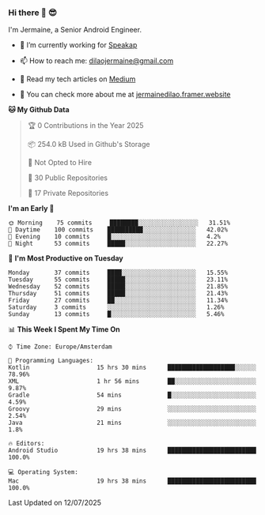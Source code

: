 ### Hi there 👋 😎
I'm Jermaine, a Senior Android Engineer.

- 🔭 I’m currently working for [Speakap](https://www.speakap.com/)

- 📫 How to reach me: dilaojermaine@gmail.com

- 📖 Read my tech articles on [Medium](https://jermainedilao.medium.com/)

- 👀 You can check more about me at [jermainedilao.framer.website](https://jermainedilao.framer.website)

<!--
**jermainedilao/jermainedilao** is a ✨ _special_ ✨ repository because its `README.md` (this file) appears on your GitHub profile.

Here are some ideas to get you started:

- 🔭 I’m currently working on ...
- 🌱 I’m currently learning ...
- 👯 I’m looking to collaborate on ...
- 🤔 I’m looking for help with ...
- 💬 Ask me about ...
- 📫 How to reach me: ...
- 😄 Pronouns: ...
- ⚡ Fun fact: ...
-->

<!--START_SECTION:waka-->
**🐱 My Github Data** 

> 🏆 0 Contributions in the Year 2025
 > 
> 📦 254.0 kB Used in Github's Storage 
 > 
> 🚫 Not Opted to Hire
 > 
> 📜 30 Public Repositories 
 > 
> 🔑 17 Private Repositories  
 > 
**I'm an Early 🐤** 

```text
🌞 Morning    75 commits     ████████░░░░░░░░░░░░░░░░░   31.51% 
🌆 Daytime    100 commits    ██████████░░░░░░░░░░░░░░░   42.02% 
🌃 Evening    10 commits     █░░░░░░░░░░░░░░░░░░░░░░░░   4.2% 
🌙 Night      53 commits     █████░░░░░░░░░░░░░░░░░░░░   22.27%

```
📅 **I'm Most Productive on Tuesday** 

```text
Monday       37 commits     ████░░░░░░░░░░░░░░░░░░░░░   15.55% 
Tuesday      55 commits     █████░░░░░░░░░░░░░░░░░░░░   23.11% 
Wednesday    52 commits     █████░░░░░░░░░░░░░░░░░░░░   21.85% 
Thursday     51 commits     █████░░░░░░░░░░░░░░░░░░░░   21.43% 
Friday       27 commits     ██░░░░░░░░░░░░░░░░░░░░░░░   11.34% 
Saturday     3 commits      ░░░░░░░░░░░░░░░░░░░░░░░░░   1.26% 
Sunday       13 commits     █░░░░░░░░░░░░░░░░░░░░░░░░   5.46%

```


📊 **This Week I Spent My Time On** 

```text
⌚︎ Time Zone: Europe/Amsterdam

💬 Programming Languages: 
Kotlin                   15 hrs 30 mins      ███████████████████░░░░░░   78.96% 
XML                      1 hr 56 mins        ██░░░░░░░░░░░░░░░░░░░░░░░   9.87% 
Gradle                   54 mins             █░░░░░░░░░░░░░░░░░░░░░░░░   4.59% 
Groovy                   29 mins             ░░░░░░░░░░░░░░░░░░░░░░░░░   2.54% 
Java                     21 mins             ░░░░░░░░░░░░░░░░░░░░░░░░░   1.8%

🔥 Editors: 
Android Studio           19 hrs 38 mins      █████████████████████████   100.0%

💻 Operating System: 
Mac                      19 hrs 38 mins      █████████████████████████   100.0%

```


 Last Updated on 12/07/2025
<!--END_SECTION:waka-->
